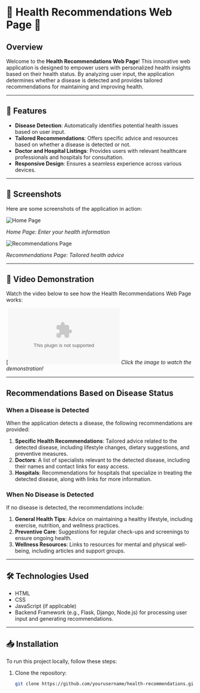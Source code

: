 # 🌟 Health Recommendations Web Page 🌟

## Overview

Welcome to the **Health Recommendations Web Page**! This innovative web application is designed to empower users with personalized health insights based on their health status. By analyzing user input, the application determines whether a disease is detected and provides tailored recommendations for maintaining and improving health.

---

## 🚀 Features

- **Disease Detection**: Automatically identifies potential health issues based on user input.
- **Tailored Recommendations**: Offers specific advice and resources based on whether a disease is detected or not.
- **Doctor and Hospital Listings**: Provides users with relevant healthcare professionals and hospitals for consultation.
- **Responsive Design**: Ensures a seamless experience across various devices.

---

## 📸 Screenshots

Here are some screenshots of the application in action:

![Home Page](https://github.com/user-attachments/assets/3f9187db-3a82-45b2-8610-2bf81baa6d6d)

*Home Page: Enter your health information*

![Recommendations Page](https://github.com/user-attachments/assets/85a52a3f-4a69-4eb5-a45e-758dd6fd6519)

*Recommendations Page: Tailored health advice*

---

## 🎥 Video Demonstration

Watch the video below to see how the Health Recommendations Web Page works:

[![Watch the video](https://github.com/MirAb-77/Pneumonia-Diease-Prediction-Through-Images/blob/main/Web-Page/No%20Diease%20Video.zip)
*Click the image to watch the demonstration!*

---

## Recommendations Based on Disease Status

### When a Disease is Detected

When the application detects a disease, the following recommendations are provided:

1. **Specific Health Recommendations**: Tailored advice related to the detected disease, including lifestyle changes, dietary suggestions, and preventive measures.
2. **Doctors**: A list of specialists relevant to the detected disease, including their names and contact links for easy access.
3. **Hospitals**: Recommendations for hospitals that specialize in treating the detected disease, along with links for more information.

### When No Disease is Detected

If no disease is detected, the recommendations include:

1. **General Health Tips**: Advice on maintaining a healthy lifestyle, including exercise, nutrition, and wellness practices.
2. **Preventive Care**: Suggestions for regular check-ups and screenings to ensure ongoing health.
3. **Wellness Resources**: Links to resources for mental and physical well-being, including articles and support groups.

---

## 🛠️ Technologies Used

- HTML
- CSS
- JavaScript (if applicable)
- Backend Framework (e.g., Flask, Django, Node.js) for processing user input and generating recommendations.

---

## 📥 Installation

To run this project locally, follow these steps:

1. Clone the repository:
   ```bash
   git clone https://github.com/yourusername/health-recommendations.git
